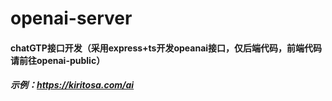 # openai-server

#### chatGTP接口开发（采用express+ts开发opeanai接口，仅后端代码，前端代码请前往openai-public）  
##### 示例：https://kiritosa.com/ai
